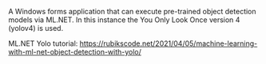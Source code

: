 A Windows forms application that can execute pre-trained object detection models via ML.NET. In this instance the You Only Look Once version 4 (yolov4) is used.

ML.NET Yolo tutorial: https://rubikscode.net/2021/04/05/machine-learning-with-ml-net-object-detection-with-yolo/
